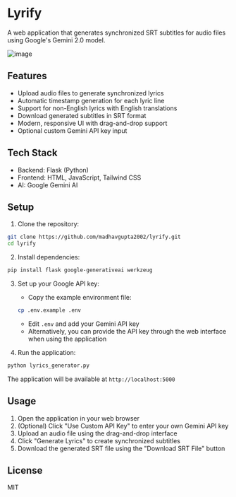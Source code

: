 # Lyrify

A web application that generates synchronized SRT subtitles for audio files using Google's Gemini 2.0 model.

![image](https://github.com/user-attachments/assets/39acde80-03b9-4289-84b7-ba46753a120d)

## Features

- Upload audio files to generate synchronized lyrics
- Automatic timestamp generation for each lyric line
- Support for non-English lyrics with English translations
- Download generated subtitles in SRT format
- Modern, responsive UI with drag-and-drop support
- Optional custom Gemini API key input

## Tech Stack

- Backend: Flask (Python)
- Frontend: HTML, JavaScript, Tailwind CSS
- AI: Google Gemini AI

## Setup

1. Clone the repository:
```bash
git clone https://github.com/madhavgupta2002/lyrify.git
cd lyrify
```

2. Install dependencies:
```bash
pip install flask google-generativeai werkzeug
```

3. Set up your Google API key:
   - Copy the example environment file:
   ```bash
   cp .env.example .env
   ```
   - Edit `.env` and add your Gemini API key
   - Alternatively, you can provide the API key through the web interface when using the application

4. Run the application:
```bash
python lyrics_generator.py
```

The application will be available at `http://localhost:5000`

## Usage

1. Open the application in your web browser
2. (Optional) Click "Use Custom API Key" to enter your own Gemini API key
3. Upload an audio file using the drag-and-drop interface
4. Click "Generate Lyrics" to create synchronized subtitles
5. Download the generated SRT file using the "Download SRT File" button

## License

MIT 
